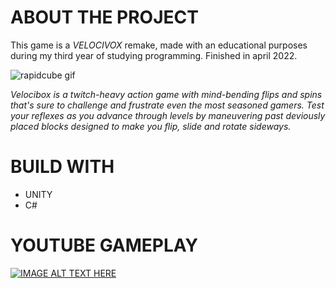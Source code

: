 # ABOUT THE PROJECT

This game is a *VELOCIVOX* remake, made with an educational purposes during my third year of studying programming. Finished in april 2022.

![rapidcube gif](https://user-images.githubusercontent.com/49866616/163461083-3cfc8c01-39b0-4f57-8b85-7b37d8afabbe.gif)


*Velocibox is a twitch-heavy action game with mind-bending flips and spins that's sure to challenge and frustrate even the most seasoned gamers. 
Test your reflexes as you advance through levels by maneuvering past deviously placed blocks designed to make you flip, slide and rotate sideways.*

# BUILD WITH

* UNITY 
* C#

# YOUTUBE GAMEPLAY
[![IMAGE ALT TEXT HERE](https://img.youtube.com/vi/Y9SuTjaO84E/0.jpg)](https://www.youtube.com/watch?v=Y9SuTjaO84E)

